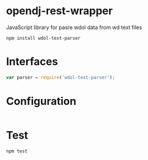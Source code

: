 # opendj-rest-wrapper
JavaScript library for pasre wdol data from wd text files

    npm install wdol-text-parser

# Interfaces
```javascript
var parser = require('wdol-text-parser');

```

# Configuration
```Environment variables

```

# Test

    npm test
